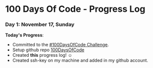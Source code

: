 # 100 Days Of Code - Progress Log

### Day 1: November 17, Sunday

**Today's Progress**: 
* Committed to the [#100DaysOfCode Challenge](https://www.100daysofcode.com/).
* Setup github repo [100DaysOfCode](https://github.com/codespeech/100-days-of-code)
* Created **this** progress log! ☺
* Created ssh-key on my machine and added in my github account.